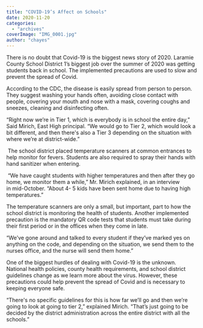 ```yaml
---
title: "COVID-19’s Affect on Schools"
date: 2020-11-20
categories: 
  - "archives"
coverImage: "IMG_0001.jpg"
author: "chayes"
---
```


There is no doubt that Covid-19 is the biggest news story of 2020. Laramie County School District 1’s biggest job over the summer of 2020 was getting students back in school. The implemented precautions are used to slow and prevent the spread of Covid.  

According to the CDC, the disease is easily spread from person to person. They suggest washing your hands often, avoiding close contact with people, covering your mouth and nose with a mask, covering coughs and sneezes, cleaning and disinfecting often.  

“Right now we’re in Tier 1, which is everybody is in school the entire day,” Said Mirich, East High principal. “We would go to Tier 2, which would look a bit different, and then there's also a Tier 3 depending on the situation with where we’re at district\-wide.” 

 The school district placed temperature scanners at common entrances to help monitor for fevers. Students are also required to spray their hands with hand sanitizer when entering.  

 “We have caught students with higher temperatures and then after they go home, we monitor them a while,” Mr. Mirich explained, in an interview in mid-October. “About 4- 5 kids have been sent home due to having high temperatures.”  

The temperature scanners are only a small, but important, part to how the school district is monitoring the health of students. Another implemented precaution is the mandatory QR code tests that students must take during their first period or in the offices when they come in late.  

“We’ve gone around and talked to every student if they’ve marked yes on anything on the code, and depending on the situation, we send them to the nurses office, and the nurse will send them home.”  

One of the biggest hurdles of dealing with Covid-19 is the unknown. National health policies, county health requirements, and school district guidelines change as we learn more about the virus. However, these precautions could help prevent the spread of Covid and is necessary to keeping everyone safe. 

“There's no specific guidelines for this is how far we’ll go and then we’re going to look at going to tier 2,” explained Mirich. “That’s just going to be decided by the district administration across the entire district with all the schools.”
